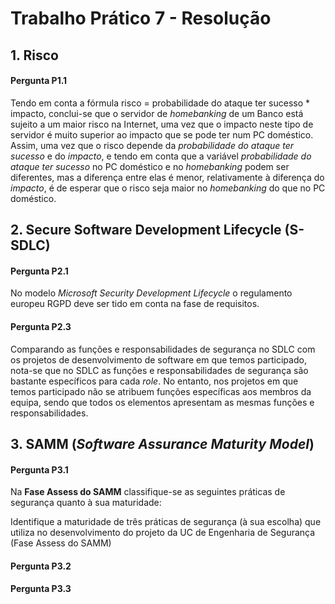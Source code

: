 # Trabalho Prático 7 - Resolução

## 1. Risco

#### Pergunta P1.1

Tendo em conta a fórmula risco = probabilidade do ataque ter sucesso * impacto, conclui-se que o servidor de *homebanking* de um Banco está sujeito a um maior risco na Internet, uma vez que o impacto neste tipo de servidor é muito superior ao impacto que se pode ter num PC doméstico. Assim, uma vez que o risco depende da *probabilidade do ataque ter sucesso* e do *impacto*, e tendo em conta que a variável *probabilidade do ataque ter sucesso* no PC doméstico e no *homebanking* podem ser diferentes, mas a diferença entre elas é menor, relativamente à diferença do *impacto*, é de esperar que o risco seja maior no *homebanking* do que no PC doméstico.

## 2. Secure Software Development Lifecycle (S-SDLC)

#### Pergunta P2.1

No modelo *Microsoft Security Development Lifecycle* o regulamento europeu RGPD deve ser tido em conta na fase de requisitos.

#### Pergunta P2.3

Comparando as funções e responsabilidades de segurança no SDLC com os projetos de desenvolvimento de software em que temos participado, nota-se que no SDLC as funções e responsabilidades de segurança são bastante específicos para cada *role*. No entanto, nos projetos em que temos participado não se atribuem funções específicas aos membros da equipa, sendo que todos os elementos apresentam as mesmas funções e responsabilidades.


## 3. SAMM (*Software Assurance Maturity Model*)

#### Pergunta P3.1

Na **Fase Assess do SAMM** classifique-se as seguintes práticas de segurança quanto à sua maturidade:



Identifique a maturidade de três práticas de segurança (à sua escolha) que utiliza no desenvolvimento do projeto da UC de Engenharia de Segurança (Fase Assess do SAMM)

#### Pergunta P3.2



#### Pergunta P3.3

